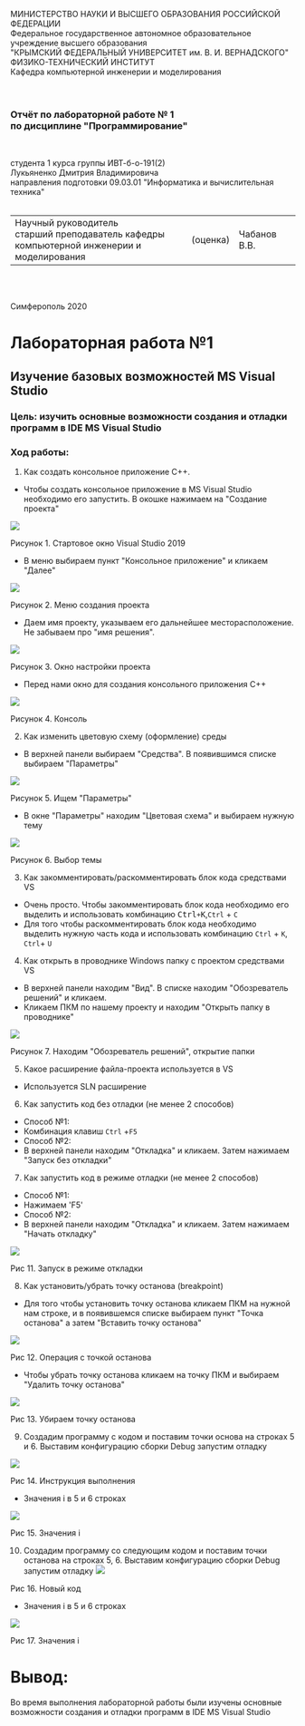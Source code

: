МИНИСТЕРСТВО НАУКИ  И ВЫСШЕГО ОБРАЗОВАНИЯ РОССИЙСКОЙ ФЕДЕРАЦИИ<br/>
Федеральное государственное автономное образовательное учреждение высшего образования<br/>
"КРЫМСКИЙ ФЕДЕРАЛЬНЫЙ УНИВЕРСИТЕТ им. В. И. ВЕРНАДСКОГО"<br/>
ФИЗИКО-ТЕХНИЧЕСКИЙ ИНСТИТУТ<br/>
Кафедра компьютерной инженерии и моделирования<br/>
<br/><br/>

### Отчёт по лабораторной работе № 1<br/> по дисциплине "Программирование"

<br/>

студента 1 курса группы ИВТ-б-о-191(2)<br/>
Лукьяненко Дмитрия Владимировича <br/>
направления подготовки 09.03.01 "Информатика и вычислительная техника"<br/>
<br/>

<table>
<tr><td>Научный руководитель<br/> старший преподаватель кафедры<br/> компьютерной инженерии и моделирования</td>
<td>(оценка)</td>
<td>Чабанов В.В.</td>
</tr>
</table>

<br/><br/>

Симферополь 2020


# Лабораторная работа №1
## Изучение базовых возможностей MS Visual Studiо


### Цель: изучить основные возможности создания и отладки программ в IDE MS Visual Studio
### Ход работы:
1. Как создать консольное приложение С++.
+ Чтобы создать консольное приложение в MS Visual Studio необходимо его запустить. В окошке нажимаем на "Создание проекта"
<img src="file:///C:\Users\Маргарита\lukianenko_lab\Screenshot_1.png" />

Рисунок 1. Стартовое окно Visual Studio 2019
+ В меню выбираем пункт "Консольное приложение" и кликаем "Далее"
<img src="file:///C:\Users\Маргарита\lukianenko_lab\Screenshot_2.png" />

Рисунок 2.  Меню создания проекта
+ Даем имя проекту, указываем его дальнейшее месторасположение. Не забываем про "имя решения".
<img src="file:///C:\Users\Маргарита\lukianenko_lab\Screenshot_3.png" />

Рисунок 3. Окно настройки проекта
+ Перед нами окно для создания консольного приложения С++
<img src="file:///C:\Users\Маргарита\lukianenko_lab\Screenshot_4.png" />

Рисунок 4. Консоль 

2. Как изменить цветовую схему (оформление) среды
+ В верхней панели выбираем "Средства". В появившимся списке выбираем "Параметры"
<img src="file:///C:\Users\Маргарита\lukianenko_lab\Screenshot_5.png" />

Рисунок 5. Ищем "Параметры"
+ В окне "Параметры" находим "Цветовая схема" и выбираем нужную тему
<img src="file:///C:\Users\Маргарита\lukianenko_lab\Screenshot_6.png" />

Рисунок 6. Выбор темы

3. Как закомментировать/раскомментировать блок кода средствами VS
+ Очень просто. Чтобы закомментировать блок кода необходимо его выделить и использовать комбинацию <kbd>Ctrl`+`K</kbd>,`Ctrl` + `C`
+ Для того чтобы раскомментировать блок кода необходимо выделить нужную часть кода и использовать комбинацию `Ctrl` + `K`, `Ctrl`+ `U`
4. Как открыть в проводнике Windows папку с проектом средствами VS
+ В верхней панели находим "Вид". В списке находим "Обозреватель решений" и кликаем.
+ Кликаем ПКМ по нашему проекту и находим "Открыть папку в проводнике"
<img src="file:///C:\Users\Маргарита\lukianenko_lab\Screenshot_7.png" />

Рисунок 7. Находим "Обозреватель решений", открытие папки

5. Какое расширение файла-проекта используется в VS
+ Используется SLN  расширение
6. Как запустить код без отладки (не менее 2 способов)
+ Способ №1:
+ Комбинация клавиш `Ctrl` +`F5`
+ Способ №2:
+ В верхней панели находим "Откладка" и кликаем. Затем нажимаем "Запуск без откладки"
7. Как запустить код в режиме отладки (не менее 2 способов)
+ Способ №1:
+ Нажимаем 'F5'
+ Cпособ №2:
+ В верхней панели находим "Откладка" и кликаем. Затем нажимаем "Начать откладку"
<img src="file:///C:\Users\Маргарита\lukianenko_lab\Screenshot_11.png" />

Рис 11. Запуск в режиме откладки

8. Как установить/убрать точку останова (breakpoint)
+ Для того чтобы установить точку останова кликаем ПКМ на нужной нам строке, и в появившемся списке выбираем пункт "Точка останова" а затем "Вставить точку останова"
<img src="file:///C:\Users\Маргарита\lukianenko_lab\Screenshot_12.png" />

Рис 12. Операция с точкой останова
+ Чтобы убрать точку останова кликаем на точку ПКМ и выбираем "Удалить точку останова"
<img src="file:///C:\Users\Маргарита\lukianenko_lab\Screenshot_13.png" />

Рис 13. Убираем точку останова

9. Создадим программу с кодом и поставим точки основа на строках 5 и 6. Выставим конфигурацию сборки Debug запустим отладку 
<img src="file:///C:\Users\Маргарита\lukianenko_lab\Screenshot_14.png" />

Рис 14. Инструкция выполнения 
+ Значения i в 5 и 6 строках
<img src="file:///C:\Users\Маргарита\lukianenko_lab\Screenshot_15.png" />

Рис 15. Значения i

10. Создадим программу со следующим кодом и поставим точки останова на строках 5, 6. Выставим конфигурацию сборки Debug запустим отладку 
    <img src="file:///C:\Users\Маргарита\lukianenko_lab\Screenshot_16.png" />

Рис 16. Новый код

+ Значения i в 5 и 6 строках
<img src="file:///C:\Users\Маргарита\lukianenko_lab\Screenshot_17.png" />

Рис 17. Значения i
# Вывод:
Во время выполнения лабораторной работы были изучены основные возможности создания и отладки программ в IDE MS Visual Studio



